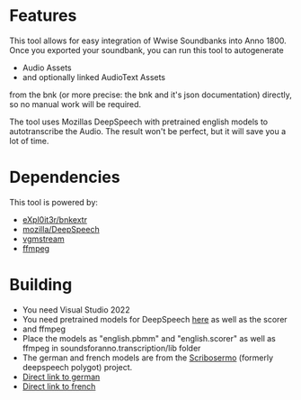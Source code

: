 # Features 

This tool allows for easy integration of Wwise Soundbanks into Anno 1800. Once you exported your soundbank, you can run this tool to autogenerate 
- Audio Assets 
- and optionally linked AudioText Assets

from the bnk (or more precise: the bnk and it's json documentation) directly, so no manual work will be required. 

The tool uses Mozillas DeepSpeech with pretrained english models to autotranscribe the Audio. The result won't be perfect, but it will save you a lot of time.

# Dependencies 

This tool is powered by: 

- [eXpl0it3r/bnkextr](https://github.com/eXpl0it3r/bnkextr)
- [mozilla/DeepSpeech](https://github.com/mozilla/DeepSpeech)
- [vgmstream](https://github.com/vgmstream/vgmstream/)
- [ffmpeg](https://ffmpeg.org/)

# Building 

- You need Visual Studio 2022
- You need pretrained models for DeepSpeech [here](https://github.com/mozilla/DeepSpeech/releases) as well as the scorer
- and ffmpeg 
- Place the models as "english.pbmm" and "english.scorer" as well as ffmpeg in soundsforanno.transcription/lib folder
- The german and french models are from the [Scribosermo](https://gitlab.com/Jaco-Assistant/Scribosermo) (formerly deepspeech polygot) project.
- [Direct link to german](https://drive.google.com/drive/folders/1oO-N-VH_0P89fcRKWEUlVDm-_z18Kbkb)
- [Direct link to french](https://drive.google.com/drive/folders/1Nk_1uFVwM7lj2RQf4PaQOgdAdqhiKWyV)